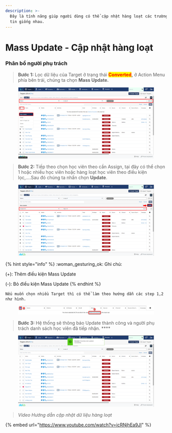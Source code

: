 ```yaml
---
description: >-
  Đây là tính năng giúp người dùng có thể cập nhật hàng loạt các trường thông
  tin giống nhau.
---
```


# Mass Update - Cập nhật hàng loạt

### Phân bổ người phụ trách

> **Bước 1:** Lọc dữ liệu của Target ở trạng thái <mark style="color:red;">**Converted**</mark>**,** ở Action Menu phía bên trái, chúng ta chọn **Mass Update.**

<figure><img src="../../.gitbook/assets/image (147).png" alt=""><figcaption></figcaption></figure>

> **Bước 2:** Tiếp theo chọn học viên theo cần Assign, tại đây có thể chọn 1 hoặc nhiều học viên hoặc hàng loạt học viên theo điều kiện lọc,….Sau đó chúng ta nhấn chọn **Update**.

<figure><img src="../../.gitbook/assets/image (107).png" alt=""><figcaption></figcaption></figure>

{% hint style="info" %}
:woman\_gesturing\_ok: Ghi chú:

(+): Thêm điều kiện Mass Update&#x20;

(-): Bỏ điều kiện Mass Update
{% endhint %}

```
Nếu muốn chọn nhiều Target thì có thể làm theo hướng dẫn các step 1,2 như hình.
```

<figure><img src="../../.gitbook/assets/image (142).png" alt=""><figcaption></figcaption></figure>

> **Bước 3:** Hệ thống sẽ thông báo Update thành công và người phụ trách danh sách học viên đã tiếp nhận.   ****  &#x20;

<figure><img src="../../.gitbook/assets/image (145).png" alt=""><figcaption></figcaption></figure>

> _Video Hướng dẫn cập nhật dữ liệu hàng loạt_&#x20;

{% embed url="https://www.youtube.com/watch?v=icRNjhEa9JI" %}
